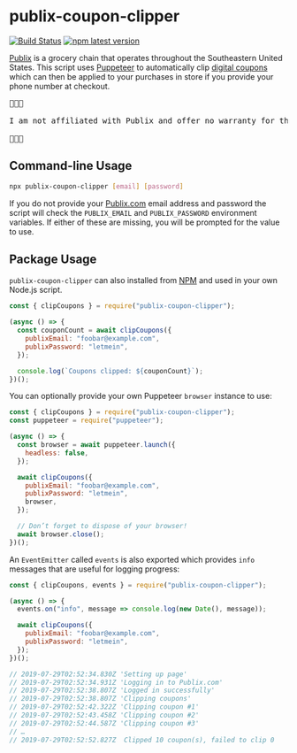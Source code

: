 # publix-coupon-clipper

[![Build Status](https://travis-ci.org/davecardwell/publix-coupon-clipper.svg?branch=master)](https://github.com/davecardwell/publix-coupon-clipper/workflows/Release/badge.svg)
[![npm latest version](https://img.shields.io/npm/v/publix-coupon-clipper/latest.svg)](https://www.npmjs.com/package/publix-coupon-clipper)

[Publix](https://www.publix.com/) is a grocery chain that operates throughout the Southeastern United States. This script uses [Puppeteer](https://developers.google.com/web/tools/puppeteer/) to automatically clip [digital coupons](https://www.publix.com/savings/coupons/digital-coupons) which can then be applied to your purchases in store if you provide your phone number at checkout.

<pre>🚨🚨🚨

I am not affiliated with Publix and offer no warranty for the use of this code.

🚨🚨🚨</pre>

## Command-line Usage

```sh
npx publix-coupon-clipper [email] [password]
```

If you do not provide your [Publix.com](https://www.publix.com/) email address and password the script will check the `PUBLIX_EMAIL` and `PUBLIX_PASSWORD` environment variables. If either of these are missing, you will be prompted for the value to use.

## Package Usage

`publix-coupon-clipper` can also installed from [NPM](https://www.npmjs.com/package/publix-coupon-clipper) and used in your own Node.js script.

```javascript
const { clipCoupons } = require("publix-coupon-clipper");

(async () => {
  const couponCount = await clipCoupons({
    publixEmail: "foobar@example.com",
    publixPassword: "letmein",
  });

  console.log(`Coupons clipped: ${couponCount}`);
})();
```

You can optionally provide your own Puppeteer `browser` instance to use:

```javascript
const { clipCoupons } = require("publix-coupon-clipper");
const puppeteer = require("puppeteer");

(async () => {
  const browser = await puppeteer.launch({
    headless: false,
  });

  await clipCoupons({
    publixEmail: "foobar@example.com",
    publixPassword: "letmein",
    browser,
  });

  // Don’t forget to dispose of your browser!
  await browser.close();
})();
```

An `EventEmitter` called `events` is also exported which provides `info` messages that are useful for logging progress:

```javascript
const { clipCoupons, events } = require("publix-coupon-clipper");

(async () => {
  events.on("info", message => console.log(new Date(), message));

  await clipCoupons({
    publixEmail: "foobar@example.com",
    publixPassword: "letmein",
  });
})();

// 2019-07-29T02:52:34.830Z 'Setting up page'
// 2019-07-29T02:52:34.931Z 'Logging in to Publix.com'
// 2019-07-29T02:52:38.807Z 'Logged in successfully'
// 2019-07-29T02:52:38.807Z 'Clipping coupons'
// 2019-07-29T02:52:42.322Z 'Clipping coupon #1'
// 2019-07-29T02:52:43.458Z 'Clipping coupon #2'
// 2019-07-29T02:52:44.587Z 'Clipping coupon #3'
// …
// 2019-07-29T02:52:52.827Z  Clipped 10 coupon(s), failed to clip 0
```
